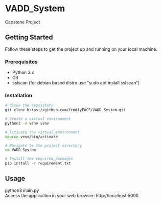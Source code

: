 # VADD_System
Capstone Project

## Getting Started

Follow these steps to get the project up and running on your local machine.

### Prerequisites

- Python 3.x
- Git
- sslscan (for debian based distro use "sudo apt install sslscan")

### Installation

```bash
# Clone the repository
git clone https://github.com/frndlyFACE/VADD_System.git

# Create a virtual environment
python3 -m venv venv

# Activate the virtual environment
source venv/bin/activate

# Navigate to the project directory
cd VADD_System

# Install the required packages
pip install -r requirement.txt

```

## Usage
python3 main.py <br>
Access the application in your web browser: http://localhost:5000
